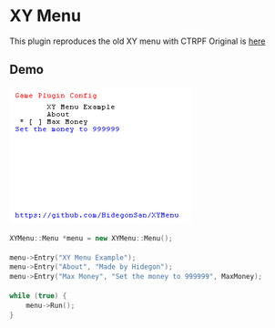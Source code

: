 # XY Menu

This plugin reproduces the old XY menu with CTRPF
Original is [here](https://github.com/44670/NTR)

## Demo

![Image](Resources/XYMenu.png)

```cpp
XYMenu::Menu *menu = new XYMenu::Menu();

menu->Entry("XY Menu Example");
menu->Entry("About", "Made by Hidegon");
menu->Entry("Max Money", "Set the money to 999999", MaxMoney);

while (true) {
    menu->Run();
}
```
